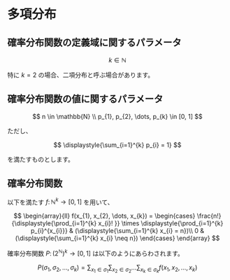 # 多項分布

## 確率分布関数の定義域に関するパラメータ
$$
k \in \mathbb{N}
$$

特に $k=2$ の場合、二項分布と呼ぶ場合があります。

## 確率分布関数の値に関するパラメータ
$$
n \in \mathbb{N} \\
p_{1}, p_{2}, \dots, p_{k} \in [0, 1]
$$

ただし、

$$
\displaystyle{\sum_{i=1}^{k} p_{i} = 1}
$$

を満たすものとします。

## 確率分布関数
以下を満たす $f \colon \mathbb{N}^{k} \rightarrow [0, 1]$ を用いて、

$$
\begin{array}{ll}
f(x_{1}, x_{2}, \dots, x_{k}) = 
\begin{cases}
\frac{n!}{\displaystyle{\prod_{i=1}^{k} x_{i}! }} \times \displaystyle{\prod_{i=1}^{k} p_{i}^{x_{i}}} & (\displaystyle{\sum_{i=1}^{k} x_{i} = n})\\
0 & (\displaystyle{\sum_{i=1}^{k} x_{i} \neq n})
\end{cases}
\end{array}
$$

確率分布関数 $P \colon (2^{\mathbb{N}})^{k} \rightarrow [0, 1]$ は以下のようにあらわされます。

$$
P(\sigma_{1}, \sigma_{2}, \dots, \sigma_{k}) = \displaystyle{\sum_{x_{1} \in \sigma_{1}}\sum_{x_{2} \in \sigma_{2}} \dots \sum_{x_{k} \in \sigma_{k}} f(x_{1}, x_{2}, \dots, x_{k})}
$$

